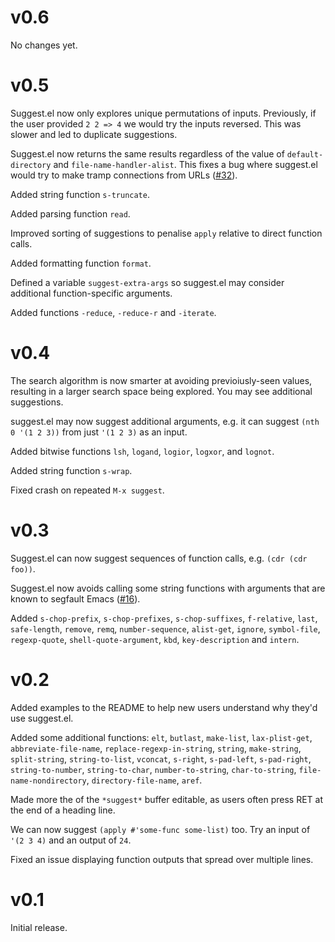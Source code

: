 # v0.6

No changes yet.

# v0.5

Suggest.el now only explores unique permutations of
inputs. Previously, if the user provided `2 2 => 4` we would try the
inputs reversed. This was slower and led to duplicate suggestions.

Suggest.el now returns the same results regardless of the value of
`default-directory` and `file-name-handler-alist`. This fixes a bug
where suggest.el would try to make tramp connections from URLs
([#32](https://github.com/Wilfred/suggest.el/issues/32)).

Added string function `s-truncate`.

Added parsing function `read`.

Improved sorting of suggestions to penalise `apply` relative to direct
function calls.

Added formatting function `format`.

Defined a variable `suggest-extra-args` so suggest.el may consider
additional function-specific arguments.

Added functions `-reduce`, `-reduce-r` and `-iterate`.

# v0.4

The search algorithm is now smarter at avoiding previoiusly-seen
values, resulting in a larger search space being explored. You may see
additional suggestions.

suggest.el may now suggest additional arguments, e.g. it can suggest
`(nth 0 '(1 2 3))` from just `'(1 2 3)` as an input.

Added bitwise functions `lsh`, `logand`, `logior`, `logxor`, and
`lognot`.

Added string function `s-wrap`.

Fixed crash on repeated `M-x suggest`.

# v0.3

Suggest.el can now suggest sequences of function calls, e.g.
`(cdr (cdr foo))`.

Suggest.el now avoids calling some string functions with arguments
that are known to segfault Emacs
([#16](https://github.com/Wilfred/suggest.el/issues/16)).

Added `s-chop-prefix`, `s-chop-prefixes`, `s-chop-suffixes`,
`f-relative`, `last`, `safe-length`, `remove`, `remq`,
`number-sequence`, `alist-get`, `ignore`, `symbol-file`,
`regexp-quote`, `shell-quote-argument`, `kbd`, `key-description`
and `intern`.

# v0.2

Added examples to the README to help new users understand why they'd
use suggest.el.

Added some additional functions: `elt`, `butlast`, `make-list`,
`lax-plist-get`, `abbreviate-file-name`, `replace-regexp-in-string`,
`string`, `make-string`, `split-string`, `string-to-list`, `vconcat`,
`s-right`, `s-pad-left`, `s-pad-right`, `string-to-number`,
`string-to-char`, `number-to-string`, `char-to-string`,
`file-name-nondirectory`, `directory-file-name`, `aref`.

Made more the of the `*suggest*` buffer editable, as users often press
RET at the end of a heading line.

We can now suggest `(apply #'some-func some-list)` too. Try an input
of `'(2 3 4)` and an output of `24`.

Fixed an issue displaying function outputs that spread over multiple
lines.

# v0.1

Initial release.

